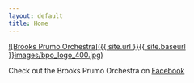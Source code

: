 ```yaml
---
layout: default
title: Home
---
```


[![Brooks Prumo Orchestra]({{ site.url }}{{ site.baseurl }}images/bpo_logo_400.jpg)][BrooksPrumoOrchestraOnFacebook]

Check out the Brooks Prumo Orchestra on [Facebook][BrooksPrumoOrchestraOnFacebook]

[BrooksPrumoOrchestraOnFacebook]: http://www.facebook.com/BrooksPrumoOrchestra "Brooks Prumo Orchestra on Facebook"
